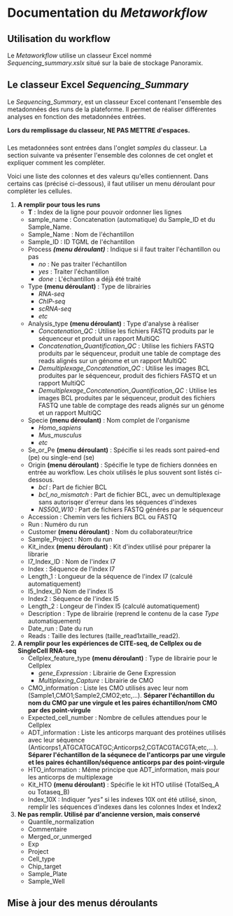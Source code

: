 # Documentation du *Metaworkflow*

## Utilisation du workflow 

Le *Metaworkflow* utilise un classeur Excel nommé *Sequencing\_summary.xslx* situé sur la baie de stockage Panoramix.

## Le classeur Excel *Sequencing_Summary*

Le *Sequencing\_Summary*, est un classeur Excel contenant l'ensemble des metadonnées des runs de la plateforme. Il permet de réaliser différentes analyses en fonction des metadonnées entrées. 

**Lors du remplissage du classeur, NE PAS METTRE d'espaces.**

### 

Les metadonnées sont entrées dans l'onglet *samples* du classeur. La section suivante va présenter l'ensemble des colonnes de cet onglet et expliquer comment les compléter. 

Voici une liste des colonnes et des valeurs qu'elles contiennent. Dans certains cas (précisé ci-dessous), il faut utiliser un menu déroulant pour compléter les cellules.

1. **A remplir pour tous les runs**
    * **T** : Index de la ligne pour pouvoir ordonner lies lignes
    * sample\_name : Concatenation (automatique) du Sample\_ID et du Sample\_Name.
    * Sample\_Name : Nom de l'échantillon 
    * Sample\_ID : ID TGML de l'échantillon
    * Process ***(menu déroulant)*** : Indique si il faut traiter l'échantillon ou pas
        * *no* : Ne pas traiter l'échantillon
        * *yes* : Traiter l'échantillon
        * *done* : L'échantillon a déjà été traité
    * Type **(menu déroulant)** : Type de librairies
        * *RNA-seq*
        * *ChIP-seq*
        * *scRNA-seq*
        * *etc*
    * Analysis\_type **(menu déroulant)** : Type d'analyse à réaliser
        * *Concatenation_QC* : Utilise les fichiers FASTQ produits par le séquenceur et produit un rapport MultiQC
        * *Concatenation_Quantification_QC* : Utilise les fichiers FASTQ produits par le séquenceur, produit une table de comptage des reads alignés sur un génome et un rapport MultiQC
        * *Demultiplexage_Concatenation_QC* : Utilise les images BCL produites par le séquenceur, produit des fichiers FASTQ et un rapport MultiQC
        * *Demultiplexage_Concatenation_Quantification_QC* : Utilise les images BCL produites par le séquenceur, produit des fichiers FASTQ une table de comptage des reads alignés sur un génome et un rapport MultiQC
    * Specie **(menu déroulant)** : Nom complet de l'organisme
        * *Homo\_sapiens*
        * *Mus\_musculus*
        * *etc*
    * Se\_or\_Pe **(menu déroulant)** : Spécifie si les reads sont paired-end (pe) ou single-end (se)
    * Origin **(menu déroulant)** : Spécifie le type de fichiers données en entrée au workflow. Les choix utilisés le plus souvent sont listés ci-dessous. 
        * *bcl* : Part de fichier BCL
        * *bcl\_no\_mismatch* : Part de fichier BCL, avec un demultiplexage sans autorisqer d'erreur dans les séquences d'indexes
        * *NS500\_W10* : Part de fichiers FASTQ générés par le séquenceur
    * Accession : Chemin vers les fichiers BCL ou FASTQ
    * Run : Numéro du run
    * Customer **(menu déroulant)** : Nom du collaborateur/trice
    * Sample\_Project : Nom du run 
    * Kit\_index **(menu déroulant)** : Kit d'index utilisé pour préparer la librarie
    * I7\_Index\_ID : Nom de l'index I7
    * Index : Séquence de l'index I7
    * Length\_1 : Longueur de la séquence de l'index I7 (calculé automatiquement)
    * I5\_Index\_ID Nom de l'index I5
    * Index2 : Séquence de l'index I5
    * Length\_2 : Longeur de l'index I5 (calculé automatiquement)
    * Description : Type de librairie (reprend le contenu de la case *Type* automatiquement)
    * Date\_run : Date du run
    * Reads : Taille des lectures (taille\_read1xtaille\_read2).
2. **A remplir pour les expériences de CITE-seq, de Cellplex ou de SingleCell RNA-seq**
    * Cellplex\_feature\_type **(menu déroulant)** : Type de librairie pour le Cellplex
        * *gene\_Expression* : Librairie de Gene Expression 
        * *Multiplexing\_Capture* : Librairie de CMO
    * CMO\_information : Liste les CMO utilisés avec leur nom (Sample1,CMO1;Sample2,CMO2;etc,...). **Séparer l'échantillon du nom du CMO par une virgule et les paires échantillon/nom CMO par des point-virgule**
    * Expected\_cell\_number : Nombre de cellules attendues pour le Cellplex
    * ADT\_information : Liste les anticorps marquant des protéines utilisés avec leur séquence (Anticorps1,ATGCATGCATGC;Anticorps2,CGTACGTACGTA;etc,...). **Séparer l'échantillon de la séqunece de l'anticorps par une virgule et les paires échantillon/séquence anticorps par des point-virgule**
    * HTO\_information : Même principe que ADT\_information, mais pour les anticorps de multiplexage
    * Kit\_HTO **(menu déroulant)** : Spécifie le kit HTO utilisé (TotalSeq\_A ou Totaseq\_B)
    * Index\_10X : Indiquer *"yes"* si les indexes 10X ont été utilisé, sinon, remplir les séquences d'indexes dans les colonnes Index et Index2
3. **Ne pas remplir. Utilisé par d'ancienne version, mais conservé**
    * Quantile\_normalization
    * Commentaire
    * Merged\_or\_unmerged
    * Exp
    * Project
    * Cell\_type
    * Chip\_target
    * Sample\_Plate
    * Sample\_Well 

## Mise à jour des menus déroulants

